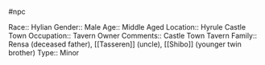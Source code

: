 #npc 

Race:: Hylian
Gender:: Male
Age:: Middle Aged
Location:: Hyrule Castle Town
Occupation:: Tavern Owner
Comments:: Castle Town Tavern
Family:: Rensa (deceased father), [[Tasseren]] (uncle), [[Shibo]] (younger twin brother)
Type:: Minor
